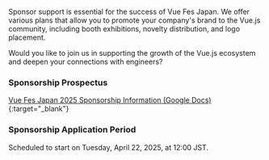 Sponsor support is essential for the success of Vue Fes Japan. We offer various plans that allow you to promote your company's brand to the Vue.js community, including booth exhibitions, novelty distribution, and logo placement.

Would you like to join us in supporting the growth of the Vue.js ecosystem and deepen your connections with engineers?

### Sponsorship Prospectus

[Vue Fes Japan 2025 Sponsorship Information (Google Docs)](https://docs.google.com/document/d/1Eywy7QRq3xV3Nvzohv_Tsz25O7_Ae-2zXouKn4UQ6EQ/edit?usp=sharing){:target="\_blank"}

### Sponsorship Application Period

Scheduled to start on Tuesday, April 22, 2025, at 12:00 JST.
